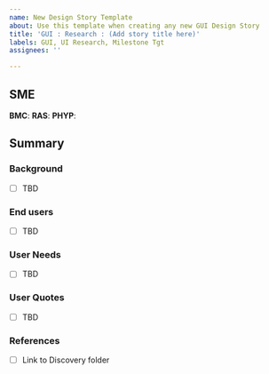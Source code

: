 ```yaml
---
name: New Design Story Template
about: Use this template when creating any new GUI Design Story
title: 'GUI : Research : (Add story title here)'
labels: GUI, UI Research, Milestone Tgt
assignees: ''

---
```


## SME
**BMC**:
**RAS**:
**PHYP**:

## Summary

### Background
- [ ] TBD

### End users
- [ ]  TBD

### User Needs
- [ ] TBD

### User Quotes
- [ ] TBD

### References
- [ ] Link to Discovery folder
